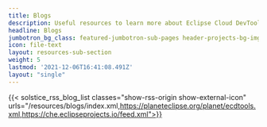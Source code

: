 ```yaml
---
title: Blogs
description: Useful resources to learn more about Eclipse Cloud DevTools
headline: Blogs
jumbotron_bg_class: featured-jumbotron-sub-pages header-projects-bg-img
icon: file-text
layout: resources-sub-section
weight: 5
lastmod: '2021-12-06T16:41:08.491Z'
layout: "single"
---
```


{{< solstice_rss_blog_list classes="show-rss-origin show-external-icon" urls="/resources/blogs/index.xml,https://planeteclipse.org/planet/ecdtools.xml,https://che.eclipseprojects.io/feed.xml">}}